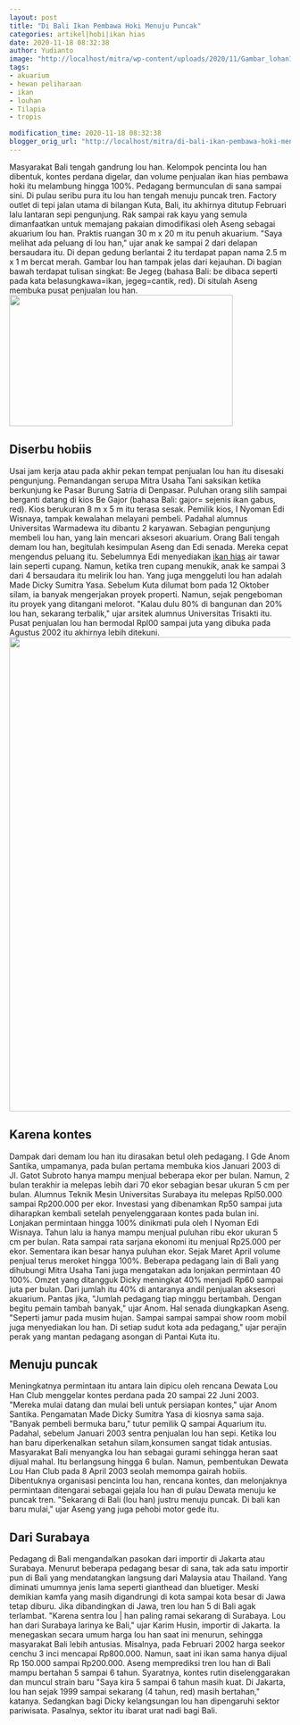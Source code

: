 ```yaml
---
layout: post
title: "Di Bali Ikan Pembawa Hoki Menuju Puncak"
categories: artikel|hobi|ikan hias
date: 2020-11-18 08:32:38
author: Yudianto
image: "http://localhost/mitra/wp-content/uploads/2020/11/Gambar_lohan1_1024x668-1.jpg"
tags:
- akuarium
- hewan peliharaan
- ikan
- louhan
- Tilapia
- tropis

modification_time: 2020-11-18 08:32:38
blogger_orig_url: "http://localhost/mitra/di-bali-ikan-pembawa-hoki-menuju.html"
---
```


Masyarakat Bali tengah gandrung lou han. Kelompok pencinta lou han dibentuk, kontes perdana digelar, dan volume penjualan ikan hias pembawa hoki itu melambung hingga 100%. Pedagang bermunculan di sana sampai sini. Di pulau seribu pura itu lou han tengah menuju puncak tren.
Factory outlet di tepi jalan utama di bilangan Kuta, Bali, itu akhirnya ditutup Februari lalu lantaran sepi pengunjung. Rak sampai rak kayu yang semula dimanfaatkan untuk memajang pakaian dimodifikasi oleh Aseng sebagai akuarium lou han. Praktis ruangan 30 m x 20 m itu penuh akuarium. "Saya melihat ada peluang di lou han," ujar anak ke sampai 2 dari delapan bersaudara itu.
Di depan gedung berlantai 2 itu terdapat papan nama 2.5 m x 1 m bercat merah. Gambar lou han tampak jelas dari kejauhan. Di bagian bawah terdapat tulisan singkat: Be Jegeg (bahasa Bali: be dibaca seperti pada kata belasungkawa=ikan, jegeg=cantik, red). Di situlah Aseng membuka pusat penjualan lou han.
<img class="alignnone size-medium wp-image-20694" src="http://127.0.0.1/mitra/wp-content/uploads/2020/11/ikan3-400x235.jpg" alt="" width="400" height="235" />
<h2 id="hobiis">Diserbu hobiis</h2>
Usai jam kerja atau pada akhir pekan tempat penjualan lou han itu disesaki pengunjung. Pemandangan serupa Mitra Usaha Tani saksikan ketika berkunjung ke Pasar Burung Satria di Denpasar. Puluhan orang silih sampai berganti datang di kios Be Gajor (bahasa Bali: gajor= sejenis ikan gabus, red). Kios berukuran 8 m x 5 m itu terasa sesak. Pemilik kios, I Nyoman Edi Wisnaya, tampak kewalahan melayani pembeli.
Padahal alumnus Universitas Warmadewa itu dibantu 2 karyawan. Sebagian pengunjung membeli lou han, yang lain mencari aksesori akuarium. Orang Bali tengah demam lou han, begitulah kesimpulan Aseng dan Edi senada. Mereka cepat mengendus peluang itu. Sebelumnya Edi menyediakan <a class="wpil_keyword_link " title="ikan hias" href="http://127.0.0.1/mitra/ikan-hias" data-wpil-keyword-link="linked">ikan hias</a> air tawar lain seperti cupang. Namun, ketika tren cupang menukik, anak ke sampai 3 dari 4 bersaudara itu melirik lou han.
Yang juga menggeluti lou han adalah Made Dicky Sumitra Yasa. Sebelum Kuta dilumat bom pada 12 Oktober silam, ia banyak mengerjakan proyek properti. Namun, sejak pengeboman itu proyek yang ditangani melorot. "Kalau dulu 80% di bangunan dan 20% lou han, sekarang terbalik," ujar arsitek alumnus Universitas Trisakti itu. Pusat penjualan lou han bermodal Rpl00 sampai juta yang dibuka pada Agustus 2002 itu akhirnya lebih ditekuni.
<a href="http://127.0.0.1/mitra/wp-content/uploads/2020/11/ikan-hoki.jpg"><img class="aligncenter wp-image-20695 size-full" src="http://127.0.0.1/mitra/wp-content/uploads/2020/11/ikan-hoki.jpg" alt="" width="1508" height="850" /></a>
<h2 id="kontes">Karena kontes</h2>
Dampak dari demam lou han itu dirasakan betul oleh pedagang. I Gde Anom Santika, umpamanya, pada bulan pertama membuka kios Januari 2003 di Jl. Gatot Subroto hanya mampu menjual beberapa ekor per bulan. Namun, 2 bulan terakhir ia melepas lebih dari 70 ekor sebagian besar ukuran 5 cm per bulan.
Alumnus Teknik Mesin Universitas Surabaya itu melepas Rpl50.000 sampai Rp200.000 per ekor. Investasi yang dibenamkan Rp50 sampai juta diharapkan kembali setelah penyelenggaraan kontes pada bulan ini. Lonjakan permintaan hingga 100% dinikmati pula oleh I Nyoman Edi Wisnaya. Tahun lalu ia hanya mampu menjual puluhan ribu ekor ukuran 5 cm per bulan. Rata sampai rata sarjana ekonomi itu menjual Rp25.000 per ekor. Sementara ikan besar hanya puluhan ekor.
Sejak Maret April volume penjual terus meroket hingga 100%. Beberapa pedagang lain di Bali yang dihubungi Mitra Usaha Tani juga mengatakan ada lonjakan permintaan 40 100%. Omzet yang ditangguk Dicky meningkat 40% menjadi Rp60 sampai juta per bulan. Dari jumlah itu 40% di antaranya andil penjualan aksesori akuarium. Pantas jika, "Jumlah pedagang tiap minggu bertambah. Dengan begitu pemain tambah banyak," ujar Anom. Hal senada diungkapkan Aseng. "Seperti jamur pada musim hujan. Sampai sampai sampai show room mobil juga menyediakan lou han. Di setiap sudut kota ada pedagang," ujar perajin perak yang mantan pedagang asongan di Pantai Kuta itu.
<h2 id="puncak">Menuju puncak</h2>
Meningkatnya permintaan itu antara lain dipicu oleh rencana Dewata Lou Han Club menggelar kontes perdana pada 20 sampai 22 Juni 2003. "Mereka mulai datang dan mulai beli untuk persiapan kontes," ujar Anom Santika. Pengamatan Made Dicky Sumitra Yasa di kiosnya sama saja. "Banyak pembeli bermuka baru," tutur pemilik Q sampai Aquarium itu.
Padahal, sebelum Januari 2003 sentra penjualan lou han sepi. Ketika lou han baru diperkenalkan setahun silam,konsumen sangat tidak antusias. Masyarakat Bali menyangka lou han sebagai gurami sehingga heran saat dijual mahal. Itu berlangsung hingga 6 bulan. Namun, pembentukan Dewata Lou Han Club pada 8 April 2003 seolah memompa gairah hobiis.
Dibentuknya organisasi pencinta lou han, rencana kontes, dan melonjaknya permintaan ditengarai sebagai gejala lou han di pulau Dewata menuju ke puncak tren. "Sekarang di Bali (lou han) justru menuju puncak. Di bali kan baru mulai," ujar Aseng yang juga pehobi motor gede itu.
<h2 id="Surabaya">Dari Surabaya</h2>
Pedagang di Bali mengandalkan pasokan dari importir di Jakarta atau Surabaya. Menurut beberapa pedagang besar di sana, tak ada satu importir pun di Bali yang mendatangkan langsung dari Malaysia atau Thailand. Yang diminati umumnya jenis lama seperti gianthead dan bluetiger. Meski demikian kamfa yang masih digandrungi di kota sampai kota besar di Jawa tetap diburu.
Jika dibandingkan di Jawa, tren lou han 5 di Bali agak terlambat. "Karena sentra lou | han paling ramai sekarang di Surabaya. Lou han dari Surabaya larinya ke Bali," ujar Karim Husin, importir di Jakarta. Ia menegaskan secara umum harga lou han saat ini menurun, sehingga masyarakat Bali lebih antusias. Misalnya, pada Februari 2002 harga seekor cenchu 3 inci mencapai Rp800.000. Namun, saat ini ikan sama hanya dijual Rp 150.000 sampai Rp200.000.
Aseng memprediksi tren lou han di Bali mampu bertahan 5 sampai 6 tahun. Syaratnya, kontes rutin diselenggarakan dan muncul strain baru "Saya kira 5 sampai 6 tahun masih kuat. Di Jakarta, lou han sejak 1999 sampai sekarang (4 tahun, red) masih bertahan," katanya. Sedangkan bagi Dicky kelangsungan lou han dipengaruhi sektor pariwisata. Pasalnya, sektor itu ibarat urat nadi bagi Bali.
